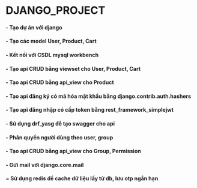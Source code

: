 # DJANGO_PROJECT
#### - Tạo dự án với django
#### - Tạo các model User, Product, Cart
#### - Kết nối với CSDL mysql workbench
#### - Tạo api CRUD bằng viewset cho User, Product, Cart
#### - Tạo api CRUD bằng api_view cho Product
#### - Tạo api đăng ký có mã hóa mật khẩu bằng django.contrib.auth.hashers
#### - Tạo api đăng nhập có cấp token bằng rest_framework_simplejwt
#### - Sử dụng drf_yasg để tạo swagger cho api
#### - Phân quyền người dùng theo user, group
#### - Tạo api CRUD bằng api_view cho Group, Permission
#### - Gửi mail với django.core.mail
#### = Sử dụng redis để cache dữ liệu lấy từ db, lưu otp ngắn hạn